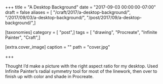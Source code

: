 +++
title = "A Desktop Background"
date = "2017-09-03 00:00:00-07:00"
draft = false
aliases = [ "/craft/2017/a-desktop-background/", "/2017/09/03/a-desktop-background/", "/post/2017/09/a-desktop-background/",]

[taxonomies]
category = [ "post",]
tags = [ "drawing", "Procreate", "Infinite Painter", "Craft",]

[extra.cover_image]
caption = ""
path = "cover.jpg"

+++

Thought I’d make a picture with the right aspect ratio for my desktop. Used
Infinite Painter’s radial symmetry tool for most of the linework, then over to
finish up with color and shade in Procreate.
